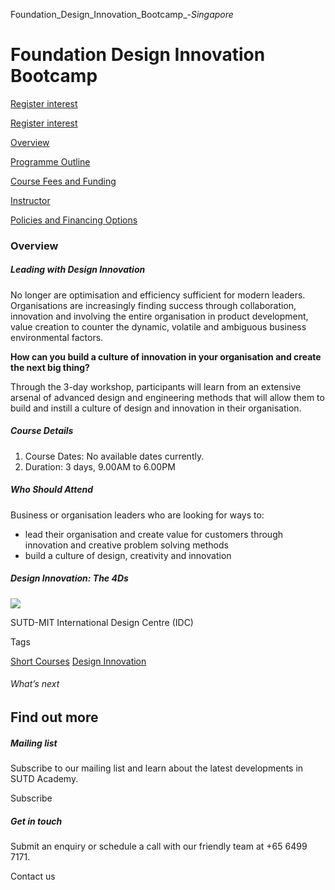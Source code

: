Foundation_Design_Innovation_Bootcamp_-_Singapore_



Foundation Design Innovation Bootcamp
=====================================

[Register interest](/admissions/academy/short-courses/short-courses-register-your-interest/?coursename=foundation-design-innovation-bootcamp)

[Register interest](/admissions/academy/short-courses/short-courses-register-your-interest/?coursename=foundation-design-innovation-bootcamp)

[Overview](/course/foundation-design-innovation-bootcamp/#tabs)

[Programme Outline](/course/foundation-design-innovation-bootcamp/programme-outline/#tabs)

[Course Fees and Funding](/course/foundation-design-innovation-bootcamp/course-fees-and-funding/#tabs)

[Instructor](/course/foundation-design-innovation-bootcamp/instructor/#tabs)

[Policies and Financing Options](/course/foundation-design-innovation-bootcamp/policies-and-financing-options/#tabs)

### Overview

##### **Leading with Design Innovation**

No longer are optimisation and efficiency sufficient for modern leaders. Organisations are increasingly finding success through collaboration, innovation and involving the entire organisation in product development, value creation to counter the dynamic, volatile and ambiguous business environmental factors.

**How can you build a culture of innovation in your organisation and create the next big thing?**

Through the 3-day workshop, participants will learn from an extensive arsenal of advanced design and engineering methods that will allow them to build and instill a culture of design and innovation in their organisation.

##### **Course Details**

1. Course Dates: No available dates currently.
2. Duration: 3 days, 9.00AM to 6.00PM

##### **Who Should Attend**

Business or organisation leaders who are looking for ways to:

* lead their organisation and create value for customers through innovation and creative problem solving methods
* build a culture of design, creativity and innovation

##### **Design Innovation: The 4Ds**

![](https://www.sutd.edu.sg/wp-content/uploads/2024/12/4d.jpg)

SUTD-MIT International Design Centre (IDC)

Tags

[Short Courses](/admissions/academy/courses-and-modules/?academy-type-course=780)
[Design Innovation](/admissions/academy/courses-and-modules/?discipline=795)

###### What’s next

Find out more
-------------

##### Mailing list

Subscribe to our mailing list and learn about the latest developments in SUTD Academy.

Subscribe

##### Get in touch

Submit an enquiry or schedule a call with our friendly team at +65 6499 7171.

Contact us

